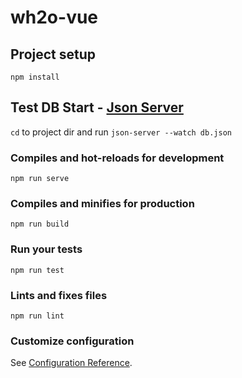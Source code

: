 # wh2o-vue

## Project setup
```
npm install
```
## Test DB Start - [Json Server](https://github.com/typicode/json-server)

`cd` to project dir and run `json-server --watch db.json`

### Compiles and hot-reloads for development
```
npm run serve
```

### Compiles and minifies for production
```
npm run build
```

### Run your tests
```
npm run test
```

### Lints and fixes files
```
npm run lint
```

### Customize configuration
See [Configuration Reference](https://cli.vuejs.org/config/).
